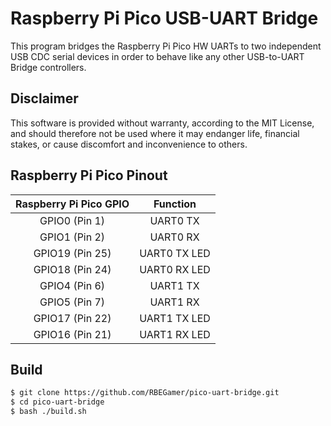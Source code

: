 Raspberry Pi Pico USB-UART Bridge
=================================

This program bridges the Raspberry Pi Pico HW UARTs to two independent USB CDC serial devices in order to behave like any other USB-to-UART Bridge controllers.

Disclaimer
----------

This software is provided without warranty, according to the MIT License, and should therefore not be used where it may endanger life, financial stakes, or cause discomfort and inconvenience to others.

Raspberry Pi Pico Pinout
------------------------

| Raspberry Pi Pico GPIO | Function     |
|:----------------------:|:------------:|
| GPIO0 (Pin 1)          | UART0 TX     |
| GPIO1 (Pin 2)          | UART0 RX     |
| GPIO19 (Pin 25)        | UART0 TX LED |
| GPIO18 (Pin 24)        | UART0 RX LED |
| GPIO4 (Pin 6)          | UART1 TX     |
| GPIO5 (Pin 7)          | UART1 RX     |
| GPIO17 (Pin 22)        | UART1 TX LED |
| GPIO16 (Pin 21)        | UART1 RX LED |

Build
-----

```bash
$ git clone https://github.com/RBEGamer/pico-uart-bridge.git
$ cd pico-uart-bridge
$ bash ./build.sh
```
